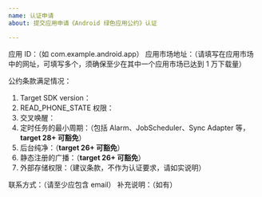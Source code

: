 ```yaml
---
name: 认证申请
about: 提交应用申请《Android 绿色应用公约》认证

---
```


应用 ID：（如 com.example.android.app）
应用市场地址：（请填写在应用市场中的网址，可填写多个，须确保至少在其中一个应用市场已达到 1 万下载量）

公约条款满足情况：
1. Target SDK version：
2. READ_PHONE_STATE 权限：
3. 交叉唤醒：
4. 定时任务的最小周期：（包括 Alarm、JobScheduler、Sync Adapter 等， **target 28+ 可豁免**）
5. 后台纯净：（**target 26+ 可豁免**）
6. 静态注册的广播：（**target 26+ 可豁免**）
7. 外部存储权限：（建议条款，不作为认证要求，请如实说明）

联系方式：（请至少应包含 email）
补充说明：（如有）
